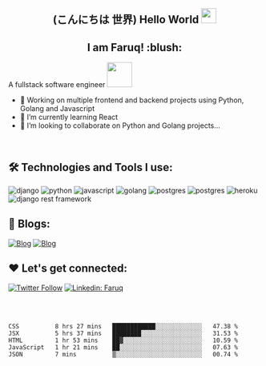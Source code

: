 ###
<h2 align="center"> (こんにちは  世界) Hello World <img src="https://user-images.githubusercontent.com/42378118/110234147-e3259600-7f4e-11eb-95be-0c4047144dea.gif" width="30"></h2>
<h2 align="center"> I am Faruq! :blush: </h2>

   A fullstack software engineer <img src="https://media2.giphy.com/media/RbDKaczqWovIugyJmW/giphy.gif?cid=ecf05e47hb12laxld7yum97n4t13k9vbcn4cfgg77hbss6aj&rid=giphy.gif&ct=g" width="50">

- 🔭 Working on multiple frontend and backend projects using Python, Golang and Javascript
- 🌱 I’m currently learning React
- 👯 I’m looking to collaborate on Python and Golang projects...
<br>


## :hammer_and_wrench: Technologies and Tools I use:

<p align="left">
<img  alt="django" src="https://img.shields.io/badge/Django-092E20?style=for-the-badge&logo=django&logoColor=white"/>

<img alt="python" src="https://img.shields.io/badge/Python-3776AB?style=for-the-badge&logo=python&logoColor=white"/>

<img alt="javascript" src="https://img.shields.io/badge/JavaScript-F7DF1E?style=for-the-badge&logo=javascript&logoColor=black"/>

<img alt="golang" src="https://img.shields.io/badge/Go-00ADD8?style=for-the-badge&logo=go&logoColor=white"/>

<img alt="postgres" src="https://img.shields.io/badge/PostgreSQL-316192?style=for-the-badge&logo=postgresql&logoColor=white"/>
   
<img alt="postgres" src="https://img.shields.io/badge/Docker-2CA5E0?style=for-the-badge&logo=docker&logoColor=white"/>

<img alt="heroku" src="https://img.shields.io/badge/Heroku-430098?style=for-the-badge&logo=heroku&logoColor=white"/>
   
<img  alt="django rest framework" src="https://img.shields.io/badge/DJANGO-REST-ff1709?style=for-the-badge&logo=django&logoColor=white&color=ff1709&labelColor=gray"/>

</p>

## 📝  Blogs:
[![Blog](https://img.shields.io/badge/dev.to-0A0A0A?style=for-the-badge&logo=dev.to&logoColor=white=https://dev.to/faruqt)](https://dev.to/faruqt)
[![Blog](https://img.shields.io/badge/Medium-12100E?style=for-the-badge&logo=small&logoColor=white=https://medium.com/@faruqabdulsalam)](https://medium.com/@faruqabdulsalam)

## :heart: Let's get connected:
[![Twitter Follow](https://img.shields.io/twitter/follow/_Ace_II?label=Follow)](https://twitter.com/intent/follow?screen_name=_Ace_II)
[![Linkedin: Faruq](https://img.shields.io/badge/-faruq-blue?style=flat-square&logo=Linkedin&logoColor=white&link=https://www.linkedin.com/in/faruq-abdulsalam-b2847b160)](https://www.linkedin.com/in/faruq-abdulsalam-b2847b160)

<br>
<br>

<!--START_SECTION:waka-->
```text
CSS          8 hrs 27 mins   ████████████░░░░░░░░░░░░░   47.38 % 
JSX          5 hrs 37 mins   ████████░░░░░░░░░░░░░░░░░   31.53 % 
HTML         1 hr 53 mins    ██▓░░░░░░░░░░░░░░░░░░░░░░   10.59 % 
JavaScript   1 hr 21 mins    ██░░░░░░░░░░░░░░░░░░░░░░░   07.63 % 
JSON         7 mins          ▒░░░░░░░░░░░░░░░░░░░░░░░░   00.74 % 
```
<!--END_SECTION:waka-->

